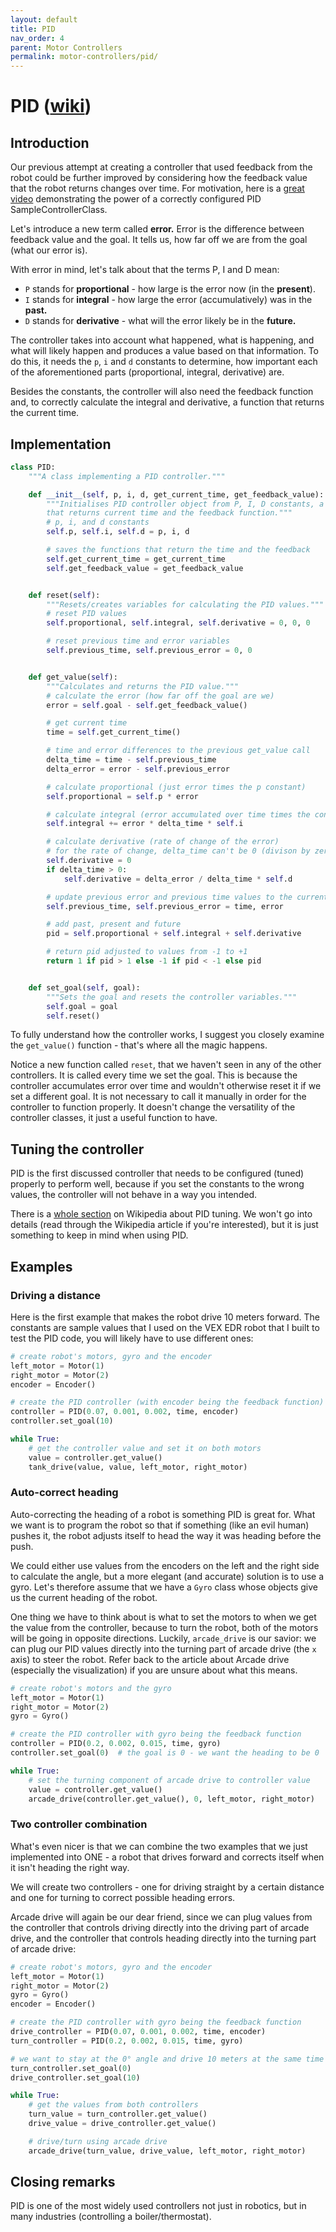 ```yaml
---
layout: default
title: PID
nav_order: 4
parent: Motor Controllers
permalink: motor-controllers/pid/
---
```


# PID ([wiki](https://en.wikipedia.org/wiki/PID_controller))

## Introduction
Our previous attempt at creating a controller that used feedback from the robot could be further improved by considering how the feedback value that the robot returns changes over time. For motivation, here is a [great video](https://www.youtube.com/watch?v=4Y7zG48uHRo) demonstrating the power of a correctly configured PID SampleControllerClass.

Let's introduce a new term called **error.** Error is the difference between feedback value and the goal. It tells us, how far off we are from the goal (what our error is).

With error in mind, let's talk about that the terms P, I and D mean:
- `P` stands for **proportional** - how large is the error now (in the **present**).
- `I` stands for **integral** - how large the error (accumulatively) was in the **past.**
- `D` stands for **derivative** - what will the error likely be in the **future.**

The controller takes into account what happened, what is happening, and what will likely happen and produces a value based on that information. To do this, it needs the `p`, `i` and `d` constants to determine, how important each of the aforementioned parts (proportional, integral, derivative) are.

Besides the constants, the controller will also need the feedback function and, to correctly calculate the integral and derivative, a function that returns the current time.


## Implementation
```python
class PID:
    """A class implementing a PID controller."""

    def __init__(self, p, i, d, get_current_time, get_feedback_value):
        """Initialises PID controller object from P, I, D constants, a function
        that returns current time and the feedback function."""
        # p, i, and d constants
        self.p, self.i, self.d = p, i, d

        # saves the functions that return the time and the feedback
        self.get_current_time = get_current_time
        self.get_feedback_value = get_feedback_value


    def reset(self):
        """Resets/creates variables for calculating the PID values."""
        # reset PID values
        self.proportional, self.integral, self.derivative = 0, 0, 0

        # reset previous time and error variables
        self.previous_time, self.previous_error = 0, 0


    def get_value(self):
        """Calculates and returns the PID value."""
        # calculate the error (how far off the goal are we)
        error = self.goal - self.get_feedback_value()

        # get current time
        time = self.get_current_time()

        # time and error differences to the previous get_value call
        delta_time = time - self.previous_time
        delta_error = error - self.previous_error

        # calculate proportional (just error times the p constant)
        self.proportional = self.p * error

        # calculate integral (error accumulated over time times the constant)
        self.integral += error * delta_time * self.i

        # calculate derivative (rate of change of the error)
        # for the rate of change, delta_time can't be 0 (divison by zero...)
        self.derivative = 0
        if delta_time > 0:
            self.derivative = delta_error / delta_time * self.d

        # update previous error and previous time values to the current values
        self.previous_time, self.previous_error = time, error

        # add past, present and future
        pid = self.proportional + self.integral + self.derivative

        # return pid adjusted to values from -1 to +1
        return 1 if pid > 1 else -1 if pid < -1 else pid


    def set_goal(self, goal):
        """Sets the goal and resets the controller variables."""
        self.goal = goal
        self.reset()
```

To fully understand how the controller works, I suggest you closely examine the `get_value()` function - that's where all the magic happens.

Notice a new function called `reset`, that we haven't seen in any of the other controllers. It is called every time we set the goal. This is because the controller accumulates error over time and wouldn't otherwise reset it if we set a different goal. It is not necessary to call it manually in order for the controller to function properly. It doesn't change the versatility of the controller classes, it just a useful function to have.


## Tuning the controller
PID is the first discussed controller that needs to be configured (tuned) properly to perform well, because if you set the constants to the wrong values, the controller will not behave in a way you intended.

There is a [whole section](https://en.wikipedia.org/wiki/PID_controller#Loop_tuning) on Wikipedia about PID tuning. We won't go into details (read through the Wikipedia article if you're interested), but it is just something to keep in mind when using PID.


## Examples

### Driving a distance
Here is the first example that makes the robot drive 10 meters forward. The constants are sample values that I used on the VEX EDR robot that I built to test the PID code, you will likely have to use different ones:

```python
# create robot's motors, gyro and the encoder
left_motor = Motor(1)
right_motor = Motor(2)
encoder = Encoder()

# create the PID controller (with encoder being the feedback function)
controller = PID(0.07, 0.001, 0.002, time, encoder)
controller.set_goal(10)

while True:
    # get the controller value and set it on both motors
    value = controller.get_value()
    tank_drive(value, value, left_motor, right_motor)
```


### Auto-correct heading
Auto-correcting the heading of a robot is something PID is great for. What we want is to program the robot so that if something (like an evil human) pushes it, the robot adjusts itself to head the way it was heading before the push.

We could either use values from the encoders on the left and the right side to calculate the angle, but a more elegant (and accurate) solution is to use a gyro. Let's therefore assume that we have a `Gyro` class whose objects give us the current heading of the robot.

One thing we have to think about is what to set the motors to when we get the value from the controller, because to turn the robot, both of the motors will be going in opposite directions. Luckily, `arcade_drive` is our savior: we can plug our PID values directly into the turning part of arcade drive (the `x` axis) to steer the robot. Refer back to the article about Arcade drive (especially the visualization) if you are unsure about what this means.

```python
# create robot's motors and the gyro
left_motor = Motor(1)
right_motor = Motor(2)
gyro = Gyro()

# create the PID controller with gyro being the feedback function
controller = PID(0.2, 0.002, 0.015, time, gyro)
controller.set_goal(0)  # the goal is 0 - we want the heading to be 0

while True:
    # set the turning component of arcade drive to controller value
    value = controller.get_value()
    arcade_drive(controller.get_value(), 0, left_motor, right_motor)
```


### Two controller combination
What's even nicer is that we can combine the two examples that we just implemented into ONE - a robot that drives forward and corrects itself when it isn't heading the right way.

We will create two controllers - one for driving straight by a certain distance and one for turning to correct possible heading errors.

Arcade drive will again be our dear friend, since we can plug values from the controller that controls driving directly into the driving part of arcade drive, and the controller that controls heading directly into the turning part of arcade drive:

```python
# create robot's motors, gyro and the encoder
left_motor = Motor(1)
right_motor = Motor(2)
gyro = Gyro()
encoder = Encoder()

# create the PID controller with gyro being the feedback function
drive_controller = PID(0.07, 0.001, 0.002, time, encoder)
turn_controller = PID(0.2, 0.002, 0.015, time, gyro)

# we want to stay at the 0° angle and drive 10 meters at the same time
turn_controller.set_goal(0)
drive_controller.set_goal(10)

while True:
    # get the values from both controllers
    turn_value = turn_controller.get_value()
    drive_value = drive_controller.get_value()

    # drive/turn using arcade drive
    arcade_drive(turn_value, drive_value, left_motor, right_motor)
```

## Closing remarks
PID is one of the most widely used controllers not just in robotics, but in many industries (controlling a boiler/thermostat).
